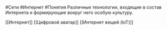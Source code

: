 #Сети #Интернет #Понятия 
Различные технологии, входящие в состав Интернета и формирующие вокруг него особую культуру.

[[Интернет]]
[[Цифровой аватар]]
[[Интернет вещей (IoT)]]